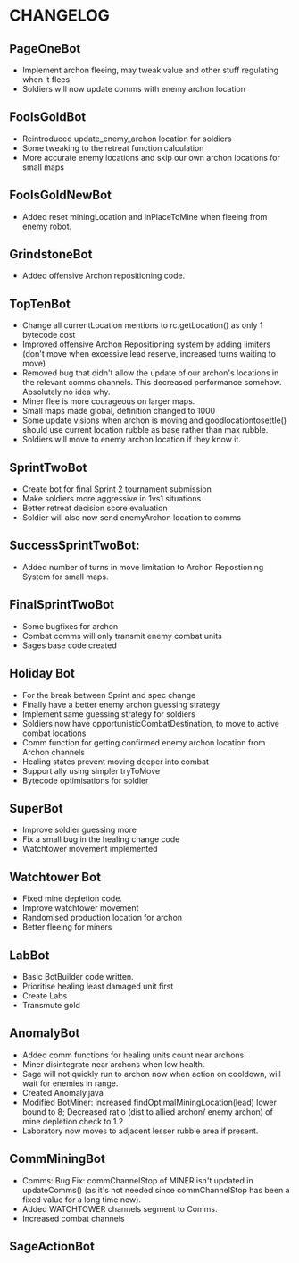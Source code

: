 # CHANGELOG

## PageOneBot

* Implement archon fleeing, may tweak value and other stuff regulating when it flees
* Soldiers will now update comms with enemy archon location

## FoolsGoldBot

* Reintroduced update_enemy_archon location for soldiers
* Some tweaking to the retreat function calculation
* More accurate enemy locations and skip our own archon locations for small maps

## FoolsGoldNewBot

* Added reset miningLocation and inPlaceToMine when fleeing from enemy robot.

## GrindstoneBot

* Added offensive Archon repositioning code.

## TopTenBot

* Change all currentLocation mentions to rc.getLocation() as only 1 bytecode cost
* Improved offensive Archon Repositioning system by adding limiters (don't move when excessive lead reserve, increased turns waiting to move)
* Removed bug that didn't allow the update of our archon's locations in the relevant comms channels. This decreased performance somehow. Absolutely no idea why.
* Miner flee is more courageous on larger maps.
* Small maps made global, definition changed to 1000
* Some update visions when archon is moving and goodlocationtosettle() should use current location rubble as base rather
than max rubble.
* Soldiers will move to enemy archon location if they know it.

## SprintTwoBot

* Create bot for final Sprint 2 tournament submission
* Make soldiers more aggressive in 1vs1 situations
* Better retreat decision score evaluation
* Soldier will also now send enemyArchon location to comms

## SuccessSprintTwoBot:

* Added number of turns in move limitation to Archon Repostioning System for small maps.

## FinalSprintTwoBot

* Some bugfixes for archon
* Combat comms will only transmit enemy combat units
* Sages base code created

## Holiday Bot

* For the break between Sprint and spec change
* Finally have a better enemy archon guessing strategy
* Implement same guessing strategy for soldiers
* Soldiers now have opportunisticCombatDestination, to move to active combat locations
* Comm function for getting confirmed enemy archon location from Archon channels
* Healing states prevent moving deeper into combat
* Support ally using simpler tryToMove
* Bytecode optimisations for soldier
  
## SuperBot

* Improve soldier guessing more
* Fix a small bug in the healing change code
* Watchtower movement implemented

## Watchtower Bot

* Fixed mine depletion code.
* Improve watchtower movement
* Randomised production location for archon
* Better fleeing for miners

## LabBot

* Basic BotBuilder code written.
* Prioritise healing least damaged unit first
* Create Labs
* Transmute gold

## AnomalyBot

* Added comm functions for healing units count near archons.
* Miner disintegrate near archons when low health.
* Sage will not quickly run to archon now when action on cooldown, will wait for enemies in range.
* Created Anomaly.java
* Modified BotMiner: increased findOptimalMiningLocation(lead) lower bound to 8; Decreased ratio (dist to allied archon/ enemy archon) of mine depletion check to 1.2
* Laboratory now moves to adjacent lesser rubble area if present.

## CommMiningBot

* Comms: Bug Fix: commChannelStop of MINER isn't updated in updateComms() (as it's not needed since commChannelStop has been a fixed value for a long time now).
* Added WATCHTOWER channels segment to Comms.
* Increased combat channels

## SageActionBot

